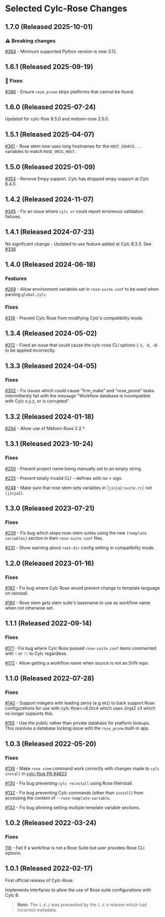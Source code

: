 # Selected Cylc-Rose Changes

<!--
NOTE: Do not add entries here, use towncrier fragments instead:
$ towncrier create <PR-number>.<break|feat|fix>.md --content "Short description"
-->

<!-- towncrier release notes start -->

## 1.7.0 (Released 2025-10-01)

### ⚠️ Breaking changes

[#384](https://github.com/cylc/cylc-rose/pull/384) - Minimum supported Python version is now 3.12.

## 1.6.1 (Released 2025-09-19)

### 🔧 Fixes

[#386](https://github.com/cylc/cylc-rose/pull/386) - Ensure `rose_prune` skips platforms that cannot be found.

## 1.6.0 (Released 2025-07-24)

Updated for cylc-flow 8.5.0 and metomi-rose 2.5.0.

## 1.5.1 (Released 2025-04-07)

[#361](https://github.com/cylc/cylc-rose/pull/361) -
Rose stem now uses long hostnames for the `HOST_SOURCE...` variables to match
`ROSE_ORIG_HOST`.

## 1.5.0 (Released 2025-01-09)

[#353](https://github.com/cylc/cylc-rose/pull/353) - Remove Empy support.
Cylc has dropped empy support at Cylc 8.4.0.

## 1.4.2 (Released 2024-11-07)

[#345](https://github.com/cylc/cylc-rose/pull/345) - Fix an issue
where `cylc vr` could report erroneous validation failures.

## 1.4.1 (Released 2024-07-23)

No significant change - Updated to use feature added at Cylc 8.3.3.
See [#336](https://github.com/cylc/cylc-rose/pull/336)

## 1.4.0 (Released 2024-06-18)

### Features

[#269](https://github.com/cylc/cylc-rose/pull/269) - Allow environment variables
set in ``rose-suite.conf`` to be used when parsing ``global.cylc``.

### Fixes

[#319](https://github.com/cylc/cylc-rose/pull/319) - Prevent Cylc Rose
from modifying Cylc's compatibility mode.


## 1.3.4 (Released 2024-05-02)

[#312](https://github.com/cylc/cylc-rose/pull/312) - Fixed an issue that could cause the cylc-rose CLI options (`-S`, `-D`, `-O`) to be applied incorrectly.


## 1.3.3 (Released 2024-04-05)

### Fixes

[#302](https://github.com/cylc/cylc-rose/pull/302) -
Fix issues which could cause "fcm_make" and "rose_prune" tasks intermittently
fail with the message
"Workflow database is incompatible with Cylc x.y.z, or is corrupted".


## 1.3.2 (Released 2024-01-18)

[#284](https://github.com/cylc/cylc-rose/pull/284) - Allow use of Metomi-Rose 2.2.*.


## 1.3.1 (Released 2023-10-24)

### Fixes

[#250](https://github.com/cylc/cylc-rose/pull/250) - Prevent project
name being manually set to an empty string.

[#225](https://github.com/cylc/cylc-rose/pull/225) - Prevent totally invalid
CLI --defines with no = sign.

[#248](https://github.com/cylc/cylc-rose/pull/248) - Make sure that
rose stem sets variables in `[jinja2:suite.rc]` not `[jinja2]`.

## 1.3.0 (Released 2023-07-21)

### Fixes

[#229](https://github.com/cylc/cylc-rose/pull/229) -
Fix bug which stops rose-stem suites using the new `[template variables]` section
in their `rose-suite.conf` files.

[#231](https://github.com/cylc/cylc-rose/pull/231) - Show warning about
`root-dir` config setting in compatibility mode.

## 1.2.0 (Released 2023-01-16)

### Fixes

[#192](https://github.com/cylc/cylc-rose/pull/192) -
Fix bug where Cylc Rose would prevent change to template language on reinstall.

[#180](https://github.com/cylc/cylc-rose/pull/180) -
Rose stem gets stem suite's basename to use as workflow name when not otherwise
set.

## 1.1.1 (Released 2022-09-14)

### Fixes

[#171](https://github.com/cylc/cylc-rose/pull/171) - Fix bug where Cylc Rose
passed `rose-suite.conf` items commented with `!` or `!!` to Cylc regardless.

[#172](https://github.com/cylc/cylc-rose/pull/172) - Allow getting a workflow
name when source is not an SVN repo.

## 1.1.0 (Released 2022-07-28)

### Fixes

[#140](https://github.com/cylc/cylc-rose/pull/140) -
Support integers with leading zeros (e.g `001`) to back support Rose
configurations for use with cylc-flow>=8.0rc4 which uses Jinja2 v3 which
no longer supports this.

[#155](https://github.com/cylc/cylc-rose/pull/155) -
Use the public rather than private database for platform lookups. This resolves
a database locking issue with the `rose_prune` built-in app.

## 1.0.3 (Released 2022-05-20)

### Fixes

[#139](https://github.com/cylc/cylc-rose/pull/139) - Make `rose stem` command
work correctly with changes made to `cylc install` in
[cylc-flow PR #4823](https://github.com/cylc/cylc-flow/pull/4823)

[#130](https://github.com/cylc/cylc-rose/pull/130) - Fix bug preventing
``cylc reinstall`` using Rose fileinstall.

[#132](https://github.com/cylc/cylc-rose/pull/132) - Fix bug preventing
Cylc commands (other than `install`) from accessing the content of
`--rose-template-variable`.

[#133](https://github.com/cylc/cylc-rose/pull/133) - Fix bug allowing setting
multiple template variable sections.

## 1.0.2 (Released 2022-03-24)

### Fixes

[118](https://github.com/cylc/cylc-rose/pull/118) - Fail if
a workflow is not a Rose Suite but user provides Rose CLI options.

## 1.0.1 (Released 2022-02-17)

First official release of Cylc-Rose.

Implements interfaces to allow the use of Rose suite configurations with
Cylc 8.

> **Note:**
> The `1.0.1` was preceeded by the `1.0.0` release which had incorrect metadata.
